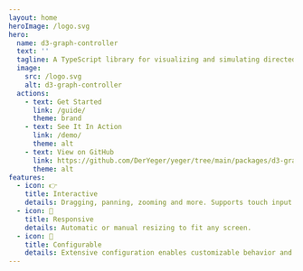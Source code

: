 ```yaml
---
layout: home
heroImage: /logo.svg
hero:
  name: d3-graph-controller
  text: ''
  tagline: A TypeScript library for visualizing and simulating directed, interactive graphs.
  image:
    src: /logo.svg
    alt: d3-graph-controller
  actions:
    - text: Get Started
      link: /guide/
      theme: brand
    - text: See It In Action
      link: /demo/
      theme: alt
    - text: View on GitHub
      link: https://github.com/DerYeger/yeger/tree/main/packages/d3-graph-controller
      theme: alt
features:
  - icon: 👉
    title: Interactive
    details: Dragging, panning, zooming and more. Supports touch input and uses multi-touch.
  - icon: 📱
    title: Responsive
    details: Automatic or manual resizing to fit any screen.
  - icon: 🔧
    title: Configurable
    details: Extensive configuration enables customizable behavior and visuals.
---
```


<Home />

